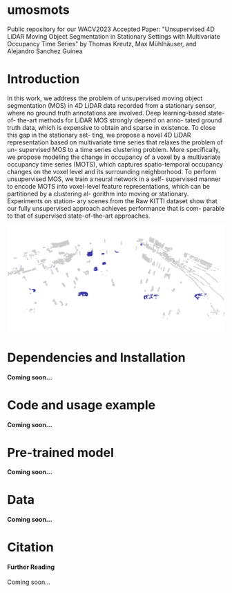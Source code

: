 # umosmots
Public repository for our WACV2023 Accepted Paper: "Unsupervised 4D LiDAR Moving Object Segmentation in Stationary Settings
with Multivariate Occupancy Time Series" by Thomas Kreutz, Max Mühlhäuser, and Alejandro Sanchez Guinea

# Introduction
In this work, we address the problem of unsupervised
moving object segmentation (MOS) in 4D LiDAR data
recorded from a stationary sensor, where no ground truth
annotations are involved. Deep learning-based state-of-
the-art methods for LiDAR MOS strongly depend on anno-
tated ground truth data, which is expensive to obtain and
sparse in existence. To close this gap in the stationary set-
ting, we propose a novel 4D LiDAR representation based
on multivariate time series that relaxes the problem of un-
supervised MOS to a time series clustering problem. More
specifically, we propose modeling the change in occupancy
of a voxel by a multivariate occupancy time series (MOTS),
which captures spatio-temporal occupancy changes on the
voxel level and its surrounding neighborhood. To perform
unsupervised MOS, we train a neural network in a self-
supervised manner to encode MOTS into voxel-level feature
representations, which can be partitioned by a clustering al-
gorithm into moving or stationary. Experiments on station-
ary scenes from the Raw KITTI dataset show that our fully
unsupervised approach achieves performance that is com-
parable to that of supervised state-of-the-art approaches.

![alt text](https://github.com/thkreutz/umosmots/blob/main/demo.gif)

# Dependencies and Installation
#### Coming soon...

# Code and usage example
#### Coming soon...

# Pre-trained model
#### Coming soon...

# Data
#### Coming soon...

# Citation


#### Further Reading
Coming soon...

